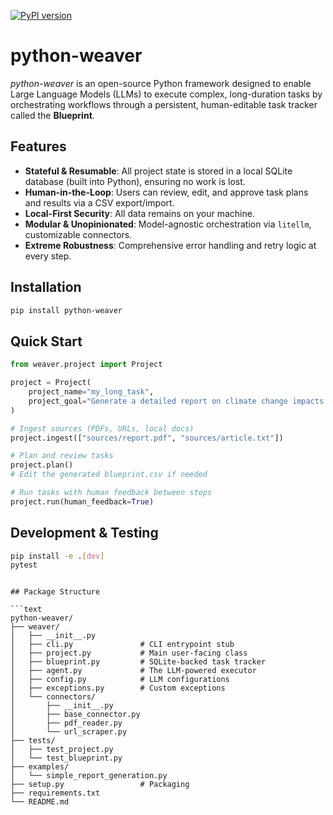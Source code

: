 
[![PyPI version](https://img.shields.io/pypi/v/python-weaver.svg)](https://pypi.org/project/python-weaver)


# python-weaver

_python-weaver_ is an open-source Python framework designed to enable Large Language Models (LLMs) to execute complex, long-duration tasks by orchestrating workflows through a persistent, human-editable task tracker called the **Blueprint**.

## Features

- **Stateful & Resumable**: All project state is stored in a local SQLite database (built into Python), ensuring no work is lost.
- **Human-in-the-Loop**: Users can review, edit, and approve task plans and results via a CSV export/import.
- **Local-First Security**: All data remains on your machine.
- **Modular & Unopinionated**: Model-agnostic orchestration via `litellm`, customizable connectors.
- **Extreme Robustness**: Comprehensive error handling and retry logic at every step.

## Installation

```bash
pip install python-weaver
```

## Quick Start

```python
from weaver.project import Project

project = Project(
    project_name="my_long_task",
    project_goal="Generate a detailed report on climate change impacts across different regions."
)

# Ingest sources (PDFs, URLs, local docs)
project.ingest(["sources/report.pdf", "sources/article.txt"])

# Plan and review tasks
project.plan()
# Edit the generated blueprint.csv if needed

# Run tasks with human feedback between steps
project.run(human_feedback=True)
```

## Development & Testing

```bash
pip install -e .[dev]
pytest
```

````

## Package Structure

```text
python-weaver/
├── weaver/
│   ├── __init__.py
│   ├── cli.py               # CLI entrypoint stub
│   ├── project.py           # Main user-facing class
│   ├── blueprint.py         # SQLite-backed task tracker
│   ├── agent.py             # The LLM-powered executor
│   ├── config.py            # LLM configurations
│   ├── exceptions.py        # Custom exceptions
│   └── connectors/
│       ├── __init__.py
│       ├── base_connector.py
│       ├── pdf_reader.py
│       └── url_scraper.py
├── tests/
│   ├── test_project.py
│   └── test_blueprint.py
├── examples/
│   └── simple_report_generation.py
├── setup.py                 # Packaging
├── requirements.txt
└── README.md
````
